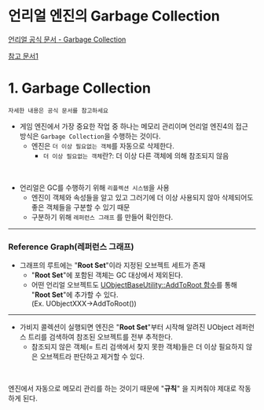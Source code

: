 언리얼 엔진의 Garbage Collection
===
[언리얼 공식 문서 - Garbage Collection](https://docs.unrealengine.com/4.27/ko/ProgrammingAndScripting/ProgrammingWithCPP/UnrealArchitecture/Objects/Optimizations/#%EA%B0%80%EB%B9%84%EC%A7%80%EC%BB%AC%EB%A0%89%EC%85%98)  

[참고 문서1](http://egloos.zum.com/sweeper/v/3205731)

# 1. Garbage Collection
```
자세한 내용은 공식 문서를 참고하세요
```

- 게임 엔진에서 가장 중요한 작업 중 하나는 메모리 관리이며 언리얼 엔진4의 접근 방식은 `Garbage Collection`을 수행하는 것이다.
  - 엔진은 `더 이상 필요없는 객체`를 자동으로 삭제한다.
    - `더 이상 필요없는 객체`란?: 더 이상 다른 객체에 의해 참조되지 않음
 
<br>

- 언리얼은 GC를 수행하기 위해 `리플렉션 시스템`을 사용
  - 엔진이 객체와 속성들을 알고 있고 그러기에 더 이상 사용되지 않아 삭제되어도 좋은 객체들을 구분할 수 있기 때문
  - 구분하기 위해 `레퍼런스 그래프` 를 만들어 확인한다.

***
### Reference Graph(레퍼런스 그래프)
- 그래프의 루트에는 "**Root Set**"이라 지정된 오브젝트 세트가 존재
  - "**Root Set**"에 포함된 객체는 GC 대상에서 제외된다.
  - 어떤 언리얼 오브젝트도 [UObjectBaseUtility::AddToRoot 함수](https://docs.unrealengine.com/4.27/en-US/API/Runtime/CoreUObject/UObject/UObjectBaseUtility/AddToRoot/)를 통해 "**Root Set**"에 추가할 수 있다.  
(Ex. UObjectXXX->AddToRoot())
***

- 가비지 콜렉션이 실행되면 엔진은 "**Root Set**"부터 시작해 알려진 UObject 레퍼런스 트리를 검색하여 참조된 오브젝트를 전부 추적한다.
  - 참조되지 않은 객체(= 트리 검색에서 찾지 못한 객체)들은 더 이상 필요하지 않은 오브젝트라 판단하고 제거할 수 있다.
<br>

엔진에서 자동으로 메모리 관리를 하는 것이기 때문에 "**규칙**" 을 지켜줘야 제대로 작동하게 된다.
